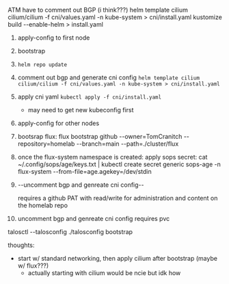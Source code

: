 ATM have to comment out BGP (i think???)
helm template cilium cilium/cilium -f cni/values.yaml -n kube-system > cni/install.yaml
kustomize build --enable-helm > install.yaml



 1. apply-config to first node
 2. bootstrap
 3. `helm repo update`
 3. comment out bgp and generate cni config `helm template cilium cilium/cilium -f cni/values.yaml -n kube-system > cni/install.yaml`
 4. apply cni yaml `kubectl apply -f cni/install.yaml`
    - may need to get new kubeconfig first
 5. apply-config for other nodes
 8. bootsrap flux: flux bootstrap github --owner=TomCranitch  --repository=homelab --branch=main --path=./cluster/flux 
 7. once the flux-system namespace is created: apply sops secret: cat ~/.config/sops/age/keys.txt | kubectl create secret generic sops-age -n flux-system --from-file=age.agekey=/dev/stdin
 6. --uncomment bgp and genreate cni config--
    
	requires a github PAT with read/write for administration and content on the homelab repo



 6. uncomment bgp and genreate cni config
 	requires pvc


talosctl --talosconfig ./talosconfig bootstrap




thoughts:
 - start w/ standard networking, then apply cilium after bootstrap (maybe w/ flux???)
   - actually starting with cilium would be ncie but idk how

